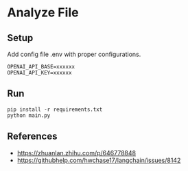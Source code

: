 # Analyze File

## Setup
Add config file .env with proper configurations.
```text
OPENAI_API_BASE=xxxxxx
OPENAI_API_KEY=xxxxxx
```

## Run

```commandline
pip install -r requirements.txt
python main.py
```

## References
- https://zhuanlan.zhihu.com/p/646778848
- https://githubhelp.com/hwchase17/langchain/issues/8142
